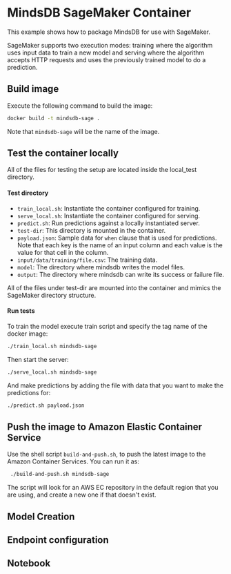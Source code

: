 # MindsDB SageMaker Container
This example shows how to package MindsDB for use with SageMaker.

SageMaker supports two execution modes: training where the algorithm uses input data to train a new model and serving where the algorithm accepts HTTP requests and uses the previously trained model to do a prediction.

## Build image

Execute the following command to build the image:

```sh
docker build -t mindsdb-sage .
```

Note that `mindsdb-sage` will be the name of the image.

## Test the container locally

All of the files for testing the setup are located inside the local_test directory.

#### Test directory

* `train_local.sh`: Instantiate the container configured for training.
* `serve_local.sh`: Instantiate the container configured for serving.
* `predict.sh`: Run predictions against a locally instantiated server.
* `test-dir`:  This directory is mounted in the container.
* `payload.json`: Sample data for `when` clause that is used for predictions. Note that each key is the name of an input column and each value is the value for that cell in the column.
* `input/data/training/file.csv`: The training data.
* `model`: The directory where mindsdb writes the model files.
* `output`: The directory where mindsdb can write its success or failure file.

All of the files under test-dir are mounted into the container and mimics the SageMaker directory structure.

#### Run tests
To train the model execute train script and specify the tag name of the docker image:
```sh
./train_local.sh mindsdb-sage
```
Then start the server:
```sh
./serve_local.sh mindsdb-sage
```
And make predictions by adding the file with data that you want to make the predictions for:
```sh
./predict.sh payload.json
```

## Push the image to Amazon Elastic Container Service

Use the shell script `build-and-push.sh`, to push the latest image to the Amazon Container Services.
You can run it as:
```sh
 ./build-and-push.sh mindsdb-sage 
```
The script will look for an AWS EC repository in the default region that you are using, and create a new one if that doesn't exist.


## Model Creation

## Endpoint configuration

## Notebook
